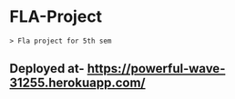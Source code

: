 # FLA-Project
    > Fla project for 5th sem
## Deployed at- https://powerful-wave-31255.herokuapp.com/

